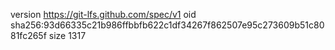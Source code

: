 version https://git-lfs.github.com/spec/v1
oid sha256:93d66335c21b986ffbbfb622c1df34267f862507e95c273609b51c8081fc265f
size 1317

